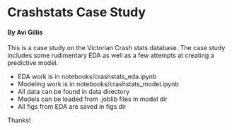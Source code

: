 # Crashstats Case Study
#### By Avi Gillis

This is a case study on the Victorian Crash stats database. The case study includes some rudimentary EDA as well as a few attempts at creating a predictive model.

- EDA work is in notebooks/crashstats_eda.ipynb
- Modeling work is in notebooks/crashstats_model.ipynb
- All data can be found in data directory
- Models can be loaded from .joblib files in model dir
- All figs from EDA are saved in figs dir

Thanks!